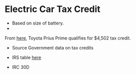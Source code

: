 # Electric Car Tax Credit

 - Based on size of battery.
 -

 From
 [here](https://electrek.co/2021/04/01/which-electric-vehicles-still-qualify-for-us-federal-tax-credit/),
 Toyota Prius Prime qualifies for $4,502 tax credit.

- Source Government data on tax credits

- IRS table [here](https://www.irs.gov/businesses/irc-30d-new-qualified-plug-in-electric-drive-motor-vehicle-credit)
- IRC 30D
